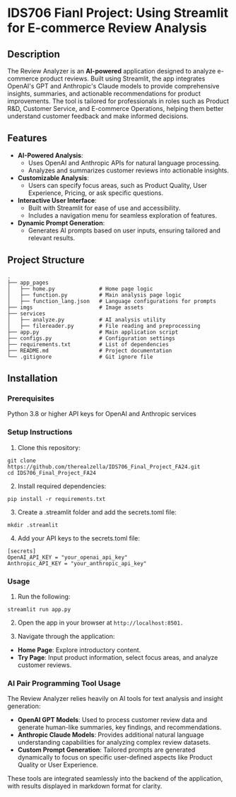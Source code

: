 # IDS706 Fianl Project: Using Streamlit for E-commerce Review Analysis

## Description
The Review Analyzer is an **AI-powered** application designed to analyze e-commerce product reviews. Built using Streamlit, the app integrates OpenAI's GPT and Anthropic's Claude models to provide comprehensive insights, summaries, and actionable recommendations for product improvements. The tool is tailored for professionals in roles such as Product R&D, Customer Service, and E-commerce Operations, helping them better understand customer feedback and make informed decisions.

## Features

- **AI-Powered Analysis**:
  - Uses OpenAI and Anthropic APIs for natural language processing.
  - Analyzes and summarizes customer reviews into actionable insights.
- **Customizable Analysis**:
  - Users can specify focus areas, such as Product Quality, User Experience, Pricing, or ask specific questions.
- **Interactive User Interface**:
  - Built with Streamlit for ease of use and accessibility.
  - Includes a navigation menu for seamless exploration of features.
- **Dynamic Prompt Generation**:
  - Generates AI prompts based on user inputs, ensuring tailored and relevant results.

## Project Structure

```
.
├── app_pages
│   ├── home.py              # Home page logic
│   ├── function.py          # Main analysis page logic
│   ├── function_lang.json   # Language configurations for prompts
├── imgs                     # Image assets
├── services
│   ├── analyze.py           # AI analysis utility
│   ├── filereader.py        # File reading and preprocessing
├── app.py                   # Main application script
├── configs.py               # Configuration settings
├── requirements.txt         # List of dependencies
├── README.md                # Project documentation
└── .gitignore               # Git ignore file
```

## Installation

### Prerequisites
Python 3.8 or higher
API keys for OpenAI and Anthropic services

### Setup Instructions
1. Clone this repository:
```
git clone https://github.com/therealzella/IDS706_Final_Project_FA24.git
cd IDS706_Final_Project_FA24
```
2. Install required dependencies:
```
pip install -r requirements.txt
```
3. Create a .streamlit folder and add the secrets.toml file:
```
mkdir .streamlit
```
4. Add your API keys to the secrets.toml file:
```
[secrets]
OpenAI_API_KEY = "your_openai_api_key"
Anthropic_API_KEY = "your_anthropic_api_key"
```
### Usage
1. Run the following:
```
streamlit run app.py
```
2. Open the app in your browser at ```http://localhost:8501.```

3. Navigate through the application:
- **Home Page**: Explore introductory content.
- **Try Page**: Input product information, select focus areas, and analyze customer reviews.

### AI Pair Programming Tool Usage

The Review Analyzer relies heavily on AI tools for text analysis and insight generation:
- **OpenAI GPT Models**:
Used to process customer review data and generate human-like summaries, key findings, and recommendations.
- **Anthropic Claude Models**:
Provides additional natural language understanding capabilities for analyzing complex review datasets.
- **Custom Prompt Generation**:
Tailored prompts are generated dynamically to focus on specific user-defined aspects like Product Quality or User Experience.

These tools are integrated seamlessly into the backend of the application, with results displayed in markdown format for clarity.
